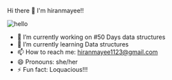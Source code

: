 Hi there 👋 I'm hiranmayee!!

![hello](https://tenor.com/view/hello-text-animated-text-spin-gif-17373951)

- 🔭 I’m currently working on #50 Days data structures
- 🌱 I’m currently learning Data structures
- 📫 How to reach me: hiranmayee1123@gmail.com
- 😄 Pronouns: she/her
- ⚡ Fun fact: Loquacious!!!

